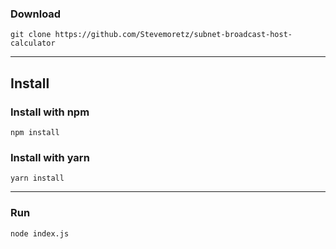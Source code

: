 ### Download

```
git clone https://github.com/Stevemoretz/subnet-broadcast-host-calculator
```

-----

## Install

### Install with npm

```
npm install
```

### Install with yarn

```
yarn install
```

-----

### Run

```
node index.js
```